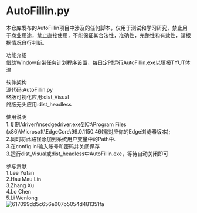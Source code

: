 # AutoFillin.py
本仓库发布的AutoFillin项目中涉及的任何脚本，仅用于测试和学习研究，禁止用于商业用途，禁止直接使用，不能保证其合法性，准确性，完整性和有效性，请根据情况自行判断。

功能介绍  
借助Window自带任务计划程序设置，每日定时运行AutoFillin.exe以填报TYUT体温  

软件架构  
源代码:AutoFillin.py  
终版可视化应用:dist_Visual  
终版无头应用:dist_headless  

使用说明  
1.复制/driver/msedgedriver.exe到C:\Program Files (x86)\Microsoft\EdgeCore\99.0.1150.46(需对应你的Edge浏览器版本);  
2.同时将此路径添加到系统用户变量中的Path中.  
3.在config.ini输入账号和密码并关闭保存  
3.运行dist_Visual或dist_headless中AutoFillin.exe，等待自动关闭即可  

参与贡献  
1.Lee Yufan  
2.Hau Mau Lin  
3.Zhang Xu  
4.Lo Chen  
5.Li Wenlong  
![617099dd5c656e007b5054d481351fa](https://user-images.githubusercontent.com/93025805/160046197-944047cf-122c-4eb7-a56e-9540230a2187.jpg)  
